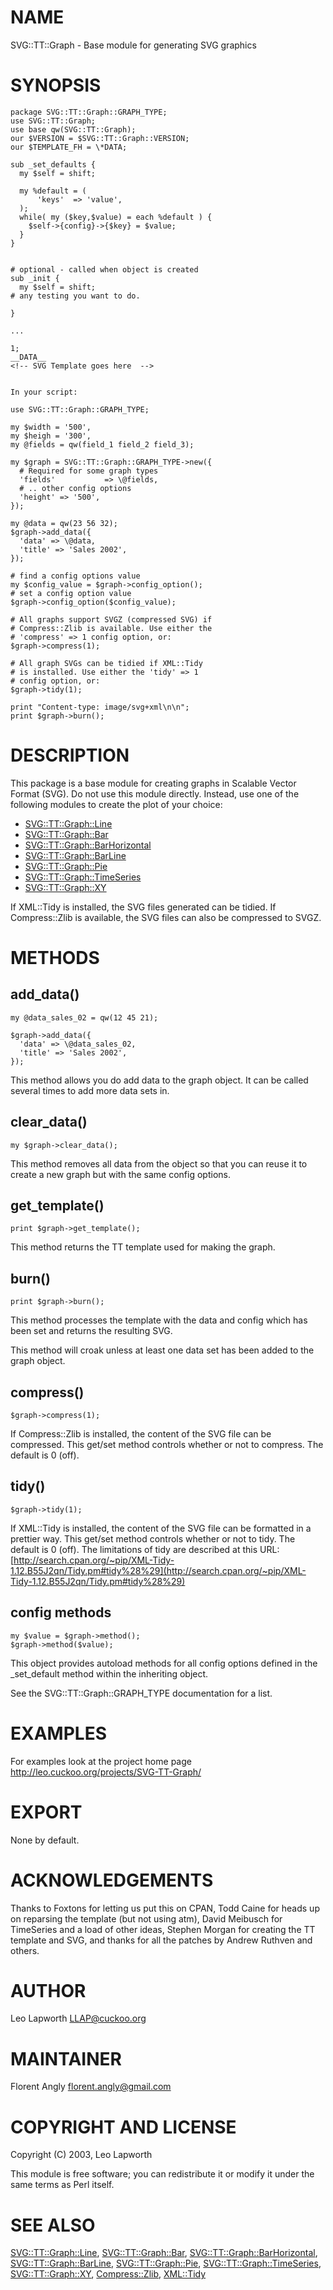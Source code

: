 # NAME

SVG::TT::Graph - Base module for generating SVG graphics

# SYNOPSIS

    package SVG::TT::Graph::GRAPH_TYPE;
    use SVG::TT::Graph;
    use base qw(SVG::TT::Graph);
    our $VERSION = $SVG::TT::Graph::VERSION;
    our $TEMPLATE_FH = \*DATA;

    sub _set_defaults {
      my $self = shift;

      my %default = (
          'keys'  => 'value',
      );
      while( my ($key,$value) = each %default ) {
        $self->{config}->{$key} = $value;
      }
    }


    # optional - called when object is created
    sub _init {
      my $self = shift;
    # any testing you want to do.

    }

    ...

    1;
    __DATA__
    <!-- SVG Template goes here  -->


    In your script:

    use SVG::TT::Graph::GRAPH_TYPE;

    my $width = '500',
    my $heigh = '300',
    my @fields = qw(field_1 field_2 field_3);

    my $graph = SVG::TT::Graph::GRAPH_TYPE->new({
      # Required for some graph types
      'fields'           => \@fields,
      # .. other config options
      'height' => '500',
    });

    my @data = qw(23 56 32);
    $graph->add_data({
      'data' => \@data,
      'title' => 'Sales 2002',
    });

    # find a config options value
    my $config_value = $graph->config_option();
    # set a config option value
    $graph->config_option($config_value);

    # All graphs support SVGZ (compressed SVG) if
    # Compress::Zlib is available. Use either the
    # 'compress' => 1 config option, or:
    $graph->compress(1);

    # All graph SVGs can be tidied if XML::Tidy
    # is installed. Use either the 'tidy' => 1
    # config option, or:
    $graph->tidy(1);

    print "Content-type: image/svg+xml\n\n";
    print $graph->burn();

# DESCRIPTION

This package is a base module for creating graphs in Scalable Vector Format
(SVG). Do not use this module directly. Instead, use one of the following
modules to create the plot of your choice:

- [SVG::TT::Graph::Line](https://metacpan.org/pod/SVG::TT::Graph::Line)
- [SVG::TT::Graph::Bar](https://metacpan.org/pod/SVG::TT::Graph::Bar)
- [SVG::TT::Graph::BarHorizontal](https://metacpan.org/pod/SVG::TT::Graph::BarHorizontal)
- [SVG::TT::Graph::BarLine](https://metacpan.org/pod/SVG::TT::Graph::BarLine)
- [SVG::TT::Graph::Pie](https://metacpan.org/pod/SVG::TT::Graph::Pie)
- [SVG::TT::Graph::TimeSeries](https://metacpan.org/pod/SVG::TT::Graph::TimeSeries)
- [SVG::TT::Graph::XY](https://metacpan.org/pod/SVG::TT::Graph::XY)

If XML::Tidy is installed, the SVG files generated can be tidied. If
Compress::Zlib is available, the SVG files can also be compressed to SVGZ.

# METHODS

## add\_data()

    my @data_sales_02 = qw(12 45 21);

    $graph->add_data({
      'data' => \@data_sales_02,
      'title' => 'Sales 2002',
    });

This method allows you do add data to the graph object.
It can be called several times to add more data sets in.

## clear\_data()

    my $graph->clear_data();

This method removes all data from the object so that you can
reuse it to create a new graph but with the same config options.

## get\_template()

    print $graph->get_template();

This method returns the TT template used for making the graph.

## burn()

    print $graph->burn();

This method processes the template with the data and
config which has been set and returns the resulting SVG.

This method will croak unless at least one data set has
been added to the graph object.

## compress()

    $graph->compress(1);

If Compress::Zlib is installed, the content of the SVG file can be compressed.
This get/set method controls whether or not to compress. The default is 0 (off).

## tidy()

    $graph->tidy(1);

If XML::Tidy is installed, the content of the SVG file can be formatted in a
prettier way. This get/set method controls whether or not to tidy. The default
is 0 (off). The limitations of tidy are described at this URL:
[http://search.cpan.org/~pip/XML-Tidy-1.12.B55J2qn/Tidy.pm#tidy%28%29](http://search.cpan.org/~pip/XML-Tidy-1.12.B55J2qn/Tidy.pm#tidy%28%29)

## config methods

    my $value = $graph->method();
    $graph->method($value);

This object provides autoload methods for all config
options defined in the \_set\_default method within the
inheriting object.

See the SVG::TT::Graph::GRAPH\_TYPE documentation for a list.

# EXAMPLES

For examples look at the project home page http://leo.cuckoo.org/projects/SVG-TT-Graph/

# EXPORT

None by default.

# ACKNOWLEDGEMENTS

Thanks to Foxtons for letting us put this on CPAN, Todd Caine for heads up on
reparsing the template (but not using atm), David Meibusch for TimeSeries and a
load of other ideas, Stephen Morgan for creating the TT template and SVG, and
thanks for all the patches by Andrew Ruthven and others.

# AUTHOR

Leo Lapworth <LLAP@cuckoo.org>

# MAINTAINER

Florent Angly <florent.angly@gmail.com>

# COPYRIGHT AND LICENSE

Copyright (C) 2003, Leo Lapworth

This module is free software; you can redistribute it or
modify it under the same terms as Perl itself.

# SEE ALSO

[SVG::TT::Graph::Line](https://metacpan.org/pod/SVG::TT::Graph::Line),
[SVG::TT::Graph::Bar](https://metacpan.org/pod/SVG::TT::Graph::Bar),
[SVG::TT::Graph::BarHorizontal](https://metacpan.org/pod/SVG::TT::Graph::BarHorizontal),
[SVG::TT::Graph::BarLine](https://metacpan.org/pod/SVG::TT::Graph::BarLine),
[SVG::TT::Graph::Pie](https://metacpan.org/pod/SVG::TT::Graph::Pie),
[SVG::TT::Graph::TimeSeries](https://metacpan.org/pod/SVG::TT::Graph::TimeSeries),
[SVG::TT::Graph::XY](https://metacpan.org/pod/SVG::TT::Graph::XY),
[Compress::Zlib](https://metacpan.org/pod/Compress::Zlib),
[XML::Tidy](https://metacpan.org/pod/XML::Tidy)
